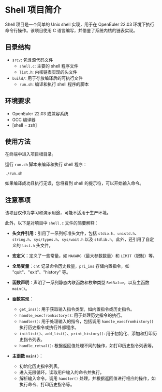 # Shell 项目简介

Shell 项目是一个简单的 Unix shell 实现，用于在 OpenEuler 22.03 环境下执行命令行操作。该项目使用 C 语言编写，并借鉴了系统内核的链表实现。

## 目录结构

- `src/`: 包含源代码文件
  - `shell.c`: 主要的 shell 程序文件
  - `list.h`: 内核链表实现的头文件
- `build/`: 用于存放编译后的可执行文件
  - `run.sh`: 编译和执行 shell 程序的脚本

## 环境要求

- OpenEuler 22.03 或兼容系统
- GCC 编译器
- [shell = zsh]

## 使用方法

在终端中进入项目根目录。

运行 `run.sh` 脚本来编译和执行 shell 程序：

`./run.sh`

如果编译成功且执行无误，您将看到 shell 的提示符，可以开始输入命令。

## 注意事项

该项目仅作为学习和演示用途，可能不适用于生产环境。

此外，以下是对项目中 `shell.c` 文件的简要解释：

- **头文件引用**：引用了一系列标准头文件，包括 `stdio.h`、`unistd.h`、`string.h`、`sys/types.h`、`sys/wait.h` 以及 `stdlib.h`。此外，还引用了自定义的 `list.h` 头文件。
- **宏定义**：定义了一些常量，如 `MAXARG`（最大参数数量）和 `LIMIT`（限制）等。
- **全局变量**：`cnt` 记录命令历史数量，`pri_ins` 存储内置指令，如 "quit"、"exit"、"history" 等。
- **函数声明**：声明了一系列静态内联函数和枚举类型 `RetValue`，以及主函数 `main()`。
- **函数实现**：
  - `get_ins()`: 用于获取输入指令类型，如内置指令或历史指令。
  - `handle_execfromhistory()`: 用于处理历史指令的执行。
  - `handler()`: 用于处理输入的指令，包括调用 `handle_execfromhistory()` 执行历史指令或执行外部程序。
  - `initlist()`、`add_list()`、`print_history()`: 用于初始化、添加和打印历史指令列表。
  - `handle_retval()`: 根据返回值处理不同的操作，如打印历史指令列表等。

- **主函数 `main()`**：
  - 初始化历史指令列表。
  - 进入无限循环，读取用户输入的命令并执行。
  - 解析输入命令，调用 `handler()` 处理，并根据返回值进行相应的操作，如执行命令、打印历史指令等。

